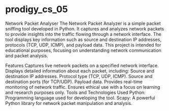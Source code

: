 # prodigy_cs_05
Network Packet Analyser
The Network Packet Analyzer is a simple packet sniffing tool developed in Python. It captures and analyzes network packets to provide insights into the traffic flowing through a network interface. The tool displays key information such as source and destination IP addresses, protocols (TCP, UDP, ICMP), and payload data. This project is intended for educational purposes, focusing on understanding network communication and packet analysis.

Features
Captures live network packets on a specified network interface.
Displays detailed information about each packet, including:
Source and destination IP addresses.
Protocol type (TCP, UDP, ICMP).
Source and destination ports (for TCP/UDP).
Payload data.
Provides real-time monitoring of network traffic.
Ensures ethical use with a focus on learning and research purposes only.
Tools and Technologies Used
Python: Programming language used for developing the tool.
Scapy: A powerful Python library for network packet manipulation and analysis.
